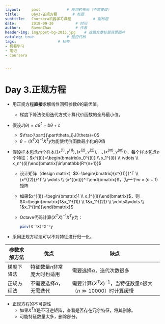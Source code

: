 ```yaml
---
layout:     post			# 使用的布局（不需要改）
title:      Day3-正规方程		# 标题 
subtitle:   Coursera机器学习课程        	# 副标题
date:       2018-09-30			# 时间
author:     RavenZhao 			# 作者
header-img: img/post-bg-2015.jpg 	# 这篇文章标题背景图片
catalog: true 				# 是否归档
tags:					# 标签
- 机器学习
- 笔记
- Coursera


---
```


# Day 3.正规方程

- 用正规方程**直接**求解线性回归参数$\theta$的最优值。

  - 梯度下降法使用迭代方式计算代价函数的全局最小值。

- 假设$J(\theta)=a\theta^2+b\theta+c$

  - $\frac{\part}{\part\theta_i}J(\theta)=0$
  - $\theta=(X^TX)^{-1}X^Ty$为能使代价函数最小化的$\theta$值

- 假设样本包含$m$个样本$\{(x^{(1)},y^{(1)}),(x^{(2)},y^{(2)}),...,(x^{(m)},y^{(m)})\}$，每个样本包含$n$个特征：$x^{(i)}=\begin{bmatrix}x_0^{(i)} \\ x_1^{(i)} \\ \vdots \\ x_n^{(i)}\end{bmatrix}\in\mathbb{R^{n+1}}$

  - 设计矩阵（design matrix）$X=\begin{bmatrix}{x^{(1)}}^T \\ {x^{(2)}}^T \\ \vdots \\ {x^{(m)}}^T\end{bmatrix}$，为一个$m\times(n+1)$矩阵

  - 如果$x^{(i)}=\begin{bmatrix}1 \\ x_1^{(i)}\end{bmatrix}$，则$X=\begin{bmatrix}1&x_1^{(1)} \\ 1&x_1^{(2)} \\ \vdots&\vdots \\ 1&x_1^{(m)}\end{bmatrix}$

  - Octave代码计算$(X^TX)^{-1}X^Ty$为：

    ```octave
    pinv(X'*X)*X'*y
    ```

- 采用正规方程法可以不对特征进行归一化。

| 参数求解方法 | 优点                         | 缺点                                                         |
| ------------ | ---------------------------- | ------------------------------------------------------------ |
| 梯度下降法   | 特征数量$n$非常庞大时也适用  | 需要选择$\alpha$，迭代次数很多                               |
| 正规方程法   | 不需要选择$\alpha$，无需迭代 | 需要计算$(X^TX)^{-1}$，当特征数量$n$很大（$n\gg10000$）时计算缓慢 |

- 正规方程的不可逆性
  - 如果$X^TX$是不可逆矩阵，查看是否存在冗余特征，将其删除。 
  - 可能特征数量太多，删除部分。

